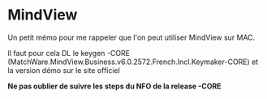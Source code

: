 # MindView

Un petit mémo pour me rappeler que l'on peut utiliser MindView sur MAC.

Il faut pour cela DL le keygen -CORE
(MatchWare.MindView.Business.v6.0.2572.French.Incl.Keymaker-CORE) et la
version démo sur le site officiel

**Ne pas oublier de suivre les steps du NFO de la release -CORE**
